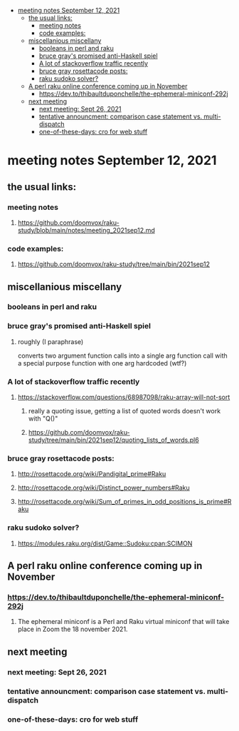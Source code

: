 - [meeting notes September 12, 2021](#orgd595ce7)
  - [the usual links:](#org140adce)
    - [meeting notes](#org001bcf0)
    - [code examples:](#org6931f76)
  - [miscellanious miscellany](#org68fb56e)
    - [booleans in perl and raku](#org200306b)
    - [bruce gray's promised anti-Haskell spiel](#org497cf50)
    - [A lot of stackoverflow traffic recently](#org386fbed)
    - [bruce gray rosettacode posts:](#orgef62a32)
    - [raku sudoko solver?](#orgd87ddb1)
  - [A perl raku online conference coming up in November](#org1b54b06)
    - [<https://dev.to/thibaultduponchelle/the-ephemeral-miniconf-292j>](#orge1d1e4e)
  - [next meeting](#org461e354)
    - [next meeting: Sept 26, 2021](#org0e9a25a)
    - [tentative announcment: comparison case statement vs. multi-dispatch](#org253c012)
    - [one-of-these-days: cro for web stuff](#orga85d0dc)


<a id="orgd595ce7"></a>

# meeting notes September 12, 2021


<a id="org140adce"></a>

## the usual links:


<a id="org001bcf0"></a>

### meeting notes

1.  <https://github.com/doomvox/raku-study/blob/main/notes/meeting_2021sep12.md>


<a id="org6931f76"></a>

### code examples:

1.  <https://github.com/doomvox/raku-study/tree/main/bin/2021sep12>


<a id="org68fb56e"></a>

## miscellanious miscellany


<a id="org200306b"></a>

### booleans in perl and raku


<a id="org497cf50"></a>

### bruce gray's promised anti-Haskell spiel

1.  roughly (I paraphrase)

    converts two argument function calls into a single arg function call with a special purpose function with one arg hardcoded (wtf?)


<a id="org386fbed"></a>

### A lot of stackoverflow traffic recently

1.  <https://stackoverflow.com/questions/68987098/raku-array-will-not-sort>

    1.  really a quoting issue, getting a list of quoted words doesn't work with "Q()"
    
    2.  <https://github.com/doomvox/raku-study/tree/main/bin/2021sep12/quoting_lists_of_words.pl6>


<a id="orgef62a32"></a>

### bruce gray rosettacode posts:

1.  <http://rosettacode.org/wiki/Pandigital_prime#Raku>

2.  <http://rosettacode.org/wiki/Distinct_power_numbers#Raku>

3.  <http://rosettacode.org/wiki/Sum_of_primes_in_odd_positions_is_prime#Raku>


<a id="orgd87ddb1"></a>

### raku sudoko solver?

1.  <https://modules.raku.org/dist/Game::Sudoku:cpan:SCIMON>


<a id="org1b54b06"></a>

## A perl raku online conference coming up in November


<a id="orge1d1e4e"></a>

### <https://dev.to/thibaultduponchelle/the-ephemeral-miniconf-292j>

1.  The ephemeral miniconf is a Perl and Raku virtual miniconf that will take place in Zoom the 18 november 2021.


<a id="org461e354"></a>

## next meeting


<a id="org0e9a25a"></a>

### next meeting: Sept 26, 2021


<a id="org253c012"></a>

### tentative announcment: comparison case statement vs. multi-dispatch


<a id="orga85d0dc"></a>

### one-of-these-days: cro for web stuff
